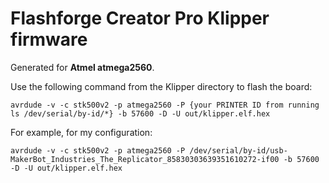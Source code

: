 # Flashforge Creator Pro Klipper firmware

Generated for **Atmel atmega2560**.

Use the following command from the Klipper directory to flash the board:

  ```
  avrdude -v -c stk500v2 -p atmega2560 -P {your PRINTER ID from running ls /dev/serial/by-id/*} -b 57600 -D -U out/klipper.elf.hex
  ```

For example, for my configuration:

  ```
  avrdude -v -c stk500v2 -p atmega2560 -P /dev/serial/by-id/usb-MakerBot_Industries_The_Replicator_85830303639351610272-if00 -b 57600 -D -U out/klipper.elf.hex
  ```

